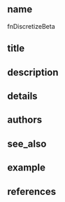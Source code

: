 ## name
fnDiscretizeBeta
## title
## description
## details
## authors
## see_also
## example
## references
